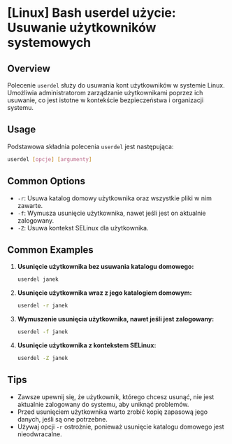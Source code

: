 # [Linux] Bash userdel użycie: Usuwanie użytkowników systemowych

## Overview
Polecenie `userdel` służy do usuwania kont użytkowników w systemie Linux. Umożliwia administratorom zarządzanie użytkownikami poprzez ich usuwanie, co jest istotne w kontekście bezpieczeństwa i organizacji systemu.

## Usage
Podstawowa składnia polecenia `userdel` jest następująca:

```bash
userdel [opcje] [argumenty]
```

## Common Options
- `-r`: Usuwa katalog domowy użytkownika oraz wszystkie pliki w nim zawarte.
- `-f`: Wymusza usunięcie użytkownika, nawet jeśli jest on aktualnie zalogowany.
- `-Z`: Usuwa kontekst SELinux dla użytkownika.

## Common Examples

1. **Usunięcie użytkownika bez usuwania katalogu domowego:**
   ```bash
   userdel janek
   ```

2. **Usunięcie użytkownika wraz z jego katalogiem domowym:**
   ```bash
   userdel -r janek
   ```

3. **Wymuszenie usunięcia użytkownika, nawet jeśli jest zalogowany:**
   ```bash
   userdel -f janek
   ```

4. **Usunięcie użytkownika z kontekstem SELinux:**
   ```bash
   userdel -Z janek
   ```

## Tips
- Zawsze upewnij się, że użytkownik, którego chcesz usunąć, nie jest aktualnie zalogowany do systemu, aby uniknąć problemów.
- Przed usunięciem użytkownika warto zrobić kopię zapasową jego danych, jeśli są one potrzebne.
- Używaj opcji `-r` ostrożnie, ponieważ usunięcie katalogu domowego jest nieodwracalne.